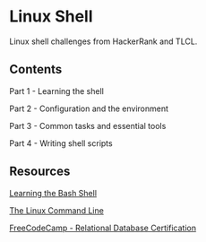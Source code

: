 # Linux Shell

Linux shell challenges from HackerRank and TLCL.

## Contents

Part 1 - Learning the shell

Part 2 - Configuration and the environment

Part 3 - Common tasks and essential tools

Part 4 - Writing shell scripts

## Resources

[Learning the Bash Shell](https://www.oreilly.com/library/view/learning-the-bash/0596009658/)

[The Linux Command Line](http://linuxcommand.org/tlcl.php)

[FreeCodeCamp - Relational Database Certification](https://www.freecodecamp.org/learn/relational-database/)
